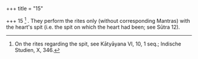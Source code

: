 +++
title = "15"

+++
15 [^9] . They perform the rites only (without corresponding Mantras) with the heart's spit (i.e. the spit on which the heart had been; see Sūtra 12).


[^9]:  On the rites regarding the spit, see Kātyāyana VI, 10, 1 seq.; Indische Studien, X, 346.
